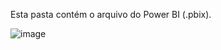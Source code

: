 Esta pasta contém o arquivo do Power BI (.pbix).


![image](https://github.com/user-attachments/assets/8896eed4-6741-4ce7-b1c3-35bf421adff9)
